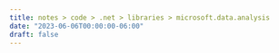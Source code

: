 ```yaml
---
title: notes > code > .net > libraries > microsoft.data.analysis
date: "2023-06-06T00:00:00-06:00"
draft: false
---
```

